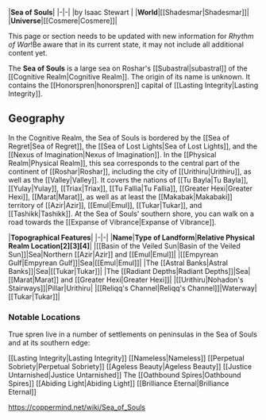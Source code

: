 |**Sea of Souls**|
|-|-|
|by  Isaac Stewart |
|**World**|[[Shadesmar\|Shadesmar]]|
|**Universe**|[[Cosmere\|Cosmere]]|

This page or section needs to be updated with new information for *Rhythm of War*!Be aware that in its current state, it may not include all additional content yet.

The **Sea of Souls** is a large sea on Roshar's [[Subastral\|subastral]] of the [[Cognitive Realm\|Cognitive Realm]]. The origin of its name is unknown. It contains the [[Honorspren\|honorspren]] capital of [[Lasting Integrity\|Lasting Integrity]].

## Geography
In the Cognitive Realm, the Sea of Souls is bordered by the [[Sea of Regret\|Sea of Regret]], the [[Sea of Lost Lights\|Sea of Lost Lights]], and the [[Nexus of Imagination\|Nexus of Imagination]]. In the [[Physical Realm\|Physical Realm]], this sea corresponds to the central part of the continent of [[Roshar\|Roshar]], including the city of [[Urithiru\|Urithiru]], as well as the [[Valley\|Valley]]. It covers the nations of [[Tu Bayla\|Tu Bayla]], [[Yulay\|Yulay]], [[Triax\|Triax]], [[Tu Fallia\|Tu Fallia]], [[Greater Hexi\|Greater Hexi]], [[Marat\|Marat]], as well as at least the [[Makabak\|Makabaki]] territory of [[Azir\|Azir]], [[Emul\|Emul]], [[Tukar\|Tukar]], and [[Tashikk\|Tashikk]].
At the Sea of Souls' southern shore, you can walk on a road towards the [[Expanse of Vibrance\|Expanse of Vibrance]].

|**Topographical Features**|
|-|-|
|**Name**|**Type of Landform**|**Relative Physical Realm Location[2][3][4]**|
|[[Basin of the Veiled Sun\|Basin of the Veiled Sun]]|Sea|Northern [[Azir\|Azir]] and [[Emul\|Emul]]|
|[[Empyrean Gulf\|Empyrean Gulf]]|Sea|[[Emul\|Emul]]|
|The [[Astral Banks\|Astral Banks]]|Sea|[[Tukar\|Tukar]]|
|The [[Radiant Depths\|Radiant Depths]]|Sea|[[Marat\|Marat]] and [[Greater Hexi\|Greater Hexi]]|
|[[Urithiru\|Nohadon's Stairways]]|Pillar|Urithiru|
|[[Reliqq's Channel\|Reliqq's Channel]]|Waterway|[[Tukar\|Tukar]]|

### Notable Locations
True spren live in a number of settlements on peninsulas in the Sea of Souls and at its southern edge:


[[Lasting Integrity\|Lasting Integrity]]
[[Nameless\|Nameless]]
[[Perpetual Sobriety\|Perpetual Sobriety]]
[[Ageless Beauty\|Ageless Beauty]]
[[Justice Untarnished\|Justice Untarnished]]
The [[Oathbound Spires\|Oathbound Spires]]
[[Abiding Light\|Abiding Light]]
[[Brilliance Eternal\|Brilliance Eternal]]



https://coppermind.net/wiki/Sea_of_Souls